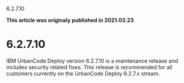 





6.2.7.10

**This article was originaly published in 2021.03.23**


6.2.7.10
========




IBM UrbanCode Deploy version 6.2.7.10 is a maintenance release and includes security related fixes. This release is recommended for all customers currently on the UrbanCode Deploy 6.2.7.x stream.




